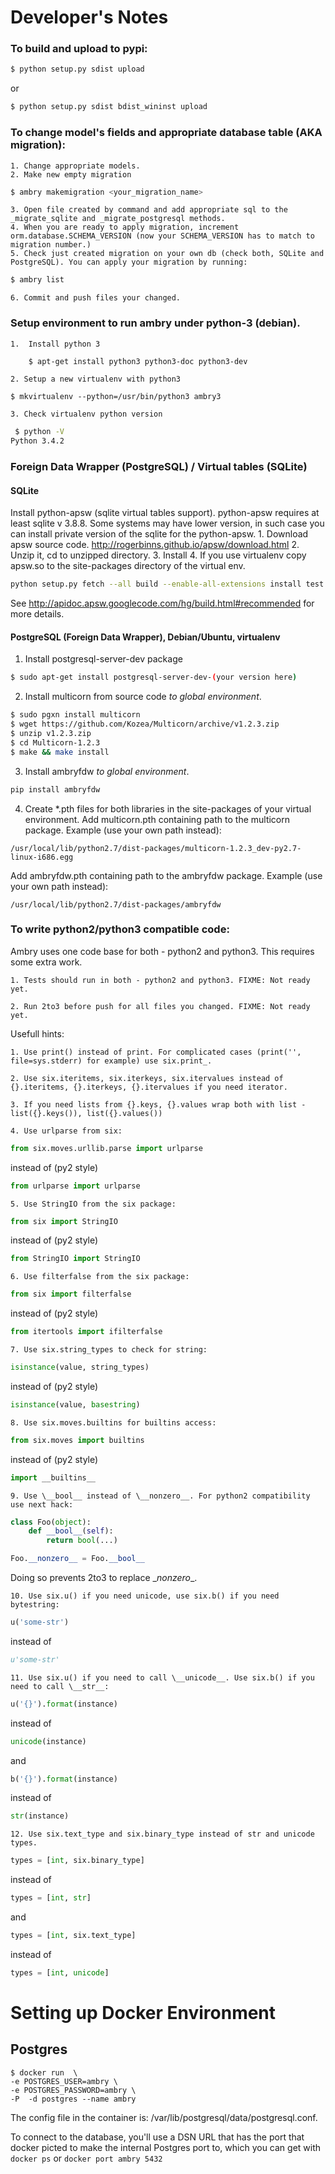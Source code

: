 
Developer's Notes
=================

### To build and upload to pypi:
```bash
$ python setup.py sdist upload
```

or
```bash
$ python setup.py sdist bdist_wininst upload
```

### To change model's fields and appropriate database table (AKA migration):
    1. Change appropriate models.
    2. Make new empty migration
```bash
$ ambry makemigration <your_migration_name>
```
    3. Open file created by command and add appropriate sql to the _migrate_sqlite and _migrate_postgresql methods.
    4. When you are ready to apply migration, increment orm.database.SCHEMA_VERSION (now your SCHEMA_VERSION has to match to migration number.)
    5. Check just created migration on your own db (check both, SQLite and PostgreSQL). You can apply your migration by running:
```bash
$ ambry list
```
    6. Commit and push files your changed.

### Setup environment to run ambry under python-3 (debian).
    1.  Install python 3
```bash
    $ apt-get install python3 python3-doc python3-dev
```
    2. Setup a new virtualenv with python3
```
$ mkvirtualenv --python=/usr/bin/python3 ambry3
```
    3. Check virtualenv python version
```bash
 $ python -V
Python 3.4.2
```

### Foreign Data Wrapper (PostgreSQL) / Virtual tables (SQLite)
#### SQLite
Install python-apsw (sqlite virtual tables support).
python-apsw requires at least sqlite v 3.8.8. Some systems may have lower version, in such case
you can install private version of the sqlite for the python-apsw.
    1. Download apsw source code.
        http://rogerbinns.github.io/apsw/download.html
    2. Unzip it, cd to unzipped directory.
    3. Install
    4. If you use virtualenv copy apsw.so to the site-packages directory of the virtual env.
```bash
python setup.py fetch --all build --enable-all-extensions install test
```
See http://apidoc.apsw.googlecode.com/hg/build.html#recommended for more details.

#### PostgreSQL (Foreign Data Wrapper), Debian/Ubuntu, virtualenv
1. Install postgresql-server-dev package
```bash
$ sudo apt-get install postgresql-server-dev-(your version here)
```
2. Install multicorn from source code *to global environment*.
```bash
$ sudo pgxn install multicorn
$ wget https://github.com/Kozea/Multicorn/archive/v1.2.3.zip
$ unzip v1.2.3.zip
$ cd Multicorn-1.2.3
$ make && make install
```
3. Install ambryfdw *to global environment*.
```bash
pip install ambryfdw
```
4. Create \*.pth files for both libraries in the site-packages of your virtual environment.
Add multicorn.pth containing path to the multicorn package. Example (use your own path instead):
```
/usr/local/lib/python2.7/dist-packages/multicorn-1.2.3_dev-py2.7-linux-i686.egg
```
Add ambryfdw.pth containing path to the ambryfdw package. Example (use your own path instead):
```
/usr/local/lib/python2.7/dist-packages/ambryfdw
```

### To write python2/python3 compatible code:

Ambry uses one code base for both - python2 and python3. This requires some extra work.

    1. Tests should run in both - python2 and python3. FIXME: Not ready yet.
    
    2. Run 2to3 before push for all files you changed. FIXME: Not ready yet.

Usefull hints:

    1. Use print() instead of print. For complicated cases (print('', file=sys.stderr) for example) use six.print_.
    
    2. Use six.iteritems, six.iterkeys, six.itervalues instead of {}.iteritems, {}.iterkeys, {}.itervalues if you need iterator.
    
    3. If you need lists from {}.keys, {}.values wrap both with list - list({}.keys()), list({}.values())
    
    4. Use urlparse from six:
```python
from six.moves.urllib.parse import urlparse
```
instead of (py2 style)
```python
from urlparse import urlparse
```

    5. Use StringIO from the six package:
```python
from six import StringIO
```
instead of (py2 style)
```python
from StringIO import StringIO
```

    6. Use filterfalse from the six package:
```python
from six import filterfalse
```
instead of (py2 style)
```python
from itertools import ifilterfalse
```

    7. Use six.string_types to check for string:
```python
isinstance(value, string_types)
```
instead of (py2 style)
```python
isinstance(value, basestring)
```

    8. Use six.moves.builtins for builtins access:
```python
from six.moves import builtins
```
instead of (py2 style)
```python
import __builtins__
```

    9. Use \__bool__ instead of \__nonzero__. For python2 compatibility use next hack:
```python
class Foo(object):
    def __bool__(self):
        return bool(...)

Foo.__nonzero__ = Foo.__bool__
```
Doing so prevents 2to3 to replace \__nonzero__.

    10. Use six.u() if you need unicode, use six.b() if you need bytestring:
```python
u('some-str')
```
instead of
```python
u'some-str'
```

    11. Use six.u() if you need to call \__unicode__. Use six.b() if you need to call \__str__:
```python
u('{}').format(instance)
```
instead of
```python
unicode(instance)
```
and
```python
b('{}').format(instance)
```
instead of
```python
str(instance)
```

    12. Use six.text_type and six.binary_type instead of str and unicode types.
```python
types = [int, six.binary_type]
```
instead of
```python
types = [int, str]
```
and
```python
types = [int, six.text_type]
```
instead of
```python
types = [int, unicode]
```

# Setting up Docker Environment

## Postgres

    $ docker run  \
    -e POSTGRES_USER=ambry \
    -e POSTGRES_PASSWORD=ambry \
    -P  -d postgres --name ambry

The config file in the container is: /var/lib/postgresql/data/postgresql.conf.

To connect to the database, you'll use a DSN URL that has the port that docker picted to make the internal Postgres 
port to, which you can get with `docker ps` or `docker port ambry 5432`